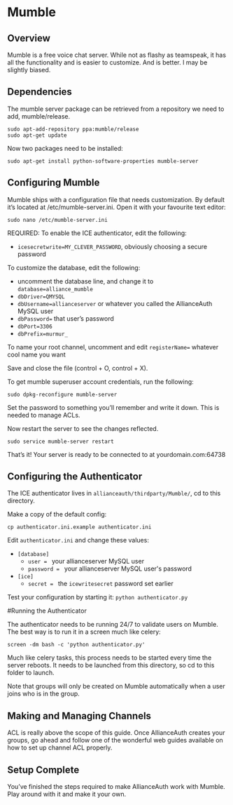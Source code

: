 # Mumble
## Overview
Mumble is a free voice chat server. While not as flashy as teamspeak, it has all the functionality and is easier to customize. And is better. I may be slightly biased.

## Dependencies
The mumble server package can be retrieved from a repository we need to add, mumble/release.

    sudo apt-add-repository ppa:mumble/release
    sudo apt-get update

Now two packages need to be installed:

    sudo apt-get install python-software-properties mumble-server

## Configuring Mumble
Mumble ships with a configuration file that needs customization. By default it’s located at /etc/mumble-server.ini. Open it with your favourite text editor:

    sudo nano /etc/mumble-server.ini

REQUIRED: To enable the ICE authenticator, edit the following:

 - `icesecretwrite=MY_CLEVER_PASSWORD`, obviously choosing a secure password

To customize the database, edit the following:

 - uncomment the database line, and change it to `database=alliance_mumble`
 - `dbDriver=QMYSQL`
 - `dbUsername=allianceserver` or whatever you called the AllianceAuth MySQL user
 - `dbPassword=` that user’s password
 - `dbPort=3306`
 - `dbPrefix=murmur_`

To name your root channel, uncomment and edit `registerName=` whatever cool name you want

Save and close the file (control + O, control + X).

To get mumble superuser account credentials, run the following:

    sudo dpkg-reconfigure mumble-server

Set the password to something you’ll remember and write it down. This is needed to manage ACLs.

Now restart the server to see the changes reflected.

    sudo service mumble-server restart

That’s it! Your server is ready to be connected to at yourdomain.com:64738

## Configuring the Authenticator

The ICE authenticator lives in `allianceauth/thirdparty/Mumble/`, cd to this directory.

Make a copy of the default config:

    cp authenticator.ini.example authenticator.ini

Edit `authenticator.ini` and change these values:

 - `[database]`
   - `user = ` your allianceserver MySQL user
   - `password = ` your allianceserver MySQL user's password
 - `[ice]`
   - `secret = ` the `icewritesecret` password set earlier

Test your configuration by starting it: `python authenticator.py`

#Running the Authenticator

The authenticator needs to be running 24/7 to validate users on Mumble. The best way is to run it in a screen much like celery:

    screen -dm bash -c 'python authenticator.py'

Much like celery tasks, this process needs to be started every time the server reboots. It needs to be launched from this directory, so cd to this folder to launch.

Note that groups will only be created on Mumble automatically when a user joins who is in the group.

## Making and Managing Channels
ACL is really above the scope of this guide. Once AllianceAuth creates your groups, go ahead and follow one of the wonderful web guides available on how to set up channel ACL properly.

## Setup Complete
You’ve finished the steps required to make AllianceAuth work with Mumble. Play around with it and make it your own.
